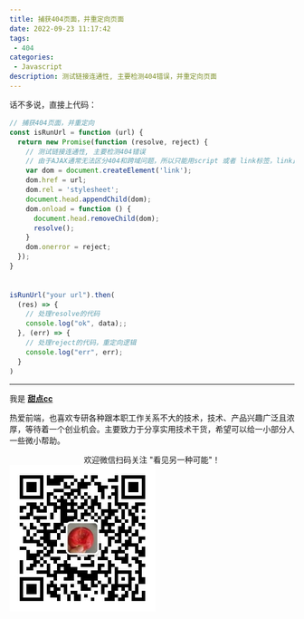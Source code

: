 ```yaml
---
title: 捕获404页面，并重定向页面
date: 2022-09-23 11:17:42
tags:
 - 404
categories:
 - Javascript
description: 测试链接连通性, 主要检测404错误，并重定向页面
---
```


话不多说，直接上代码：

```js
// 捕获404页面，并重定向
const isRunUrl = function (url) {
  return new Promise(function (resolve, reject) {
    // 测试链接连通性, 主要检测404错误
    // 由于AJAX通常无法区分404和跨域问题，所以只能用script 或者 link标签，link比script更容易捕获错误
    var dom = document.createElement('link');
    dom.href = url;
    dom.rel = 'stylesheet';
    document.head.appendChild(dom);
    dom.onload = function () {
      document.head.removeChild(dom);
      resolve();
    }
    dom.onerror = reject;
  });
}


isRunUrl("your url").then(
  (res) => {
    // 处理resolve的代码
    console.log("ok", data);;
  }, (err) => {
    // 处理reject的代码，重定向逻辑
    console.log("err", err);
  }
)
```

---

我是 [**甜点cc**](https://blog.i-xiao.space/)

热爱前端，也喜欢专研各种跟本职工作关系不大的技术，技术、产品兴趣广泛且浓厚，等待着一个创业机会。主要致力于分享实用技术干货，希望可以给一小部分人一些微小帮助。

<center>欢迎微信扫码关注 "看见另一种可能"！</center>

<img src="/images/contact/qrcode_wechat.jpg" alt="wechat：看见另一种可能" />